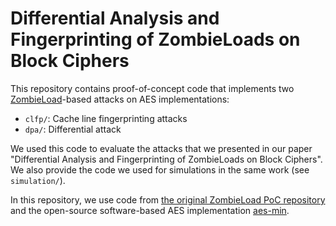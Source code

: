 # Differential Analysis and Fingerprinting of ZombieLoads on Block Ciphers

This repository contains proof-of-concept code that implements two [ZombieLoad](https://zombieloadattack.com/)-based attacks on AES implementations:

* `clfp/`: Cache line fingerprinting attacks
* `dpa/`: Differential attack

We used this code to evaluate the attacks that we presented in our paper "Differential Analysis and Fingerprinting of ZombieLoads on Block Ciphers". We also provide the code we used for simulations in the same work (see `simulation/`).

In this repository, we use code from [the original ZombieLoad PoC repository](https://github.com/IAIK/ZombieLoad) and the open-source software-based AES implementation [aes-min](https://github.com/cmcqueen/aes-min).
